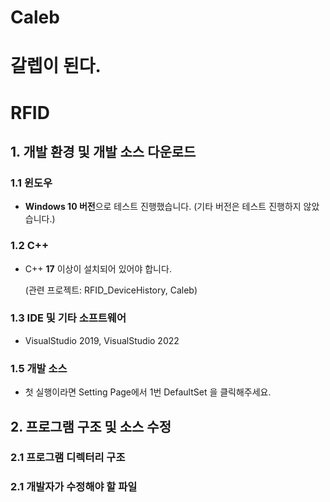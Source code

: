 # Caleb
# 갈렙이 된다.

# RFID

## 1. 개발 환경 및 개발 소스 다운로드

### 1.1 윈도우

- **Windows 10 버전**으로 테스트 진행했습니다. (기타 버전은 테스트 진행하지 않았습니다.)

### 1.2 C++

- C++  **17** 이상이 설치되어 있어야 합니다.
    
    (관련 프로젝트: RFID_DeviceHistory, Caleb)
    

### 1.3 IDE  및 기타 소프트웨어

- VisualStudio 2019, VisualStudio 2022

### 1.5 개발 소스

- 첫 실행이라면 Setting Page에서 1번 DefaultSet 을 클릭해주세요.
    
    

## 2. 프로그램 구조 및 소스 수정

### 2.1 프로그램 디렉터리 구조

### 2.1 개발자가 수정해야 할 파일
